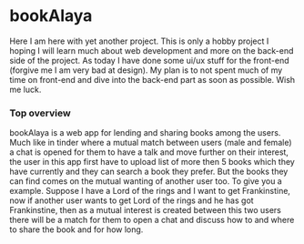# bookAlaya

Here I am here with yet another project. This is only a hobby project I hoping I will learn much about web development and more on the back-end side of the project. As today I have done some ui/ux stuff for the front-end (forgive me I am very bad at design). My plan is to not spent much of my time on front-end and dive into the back-end part as soon as possible. Wish me luck.

### Top overview

bookAlaya is a web app for lending and sharing books among the users. Much like in tinder where a mutual match between users (male and female) a chat is opened for them to have a talk and move further on their interest, the user in this app first have to upload list of more then 5 books which they have currently and they can search a book they prefer. But the books they can find comes on the mutual wanting of another user too. To give you a example. Suppose I have a Lord of the rings and I want to get Frankinstine, now if another user wants to get Lord of the rings and he has got Frankinstine, then as a mutual interest is created between this two users there will be a match for them to open a chat and discuss how to and where to share the book and for how long.
